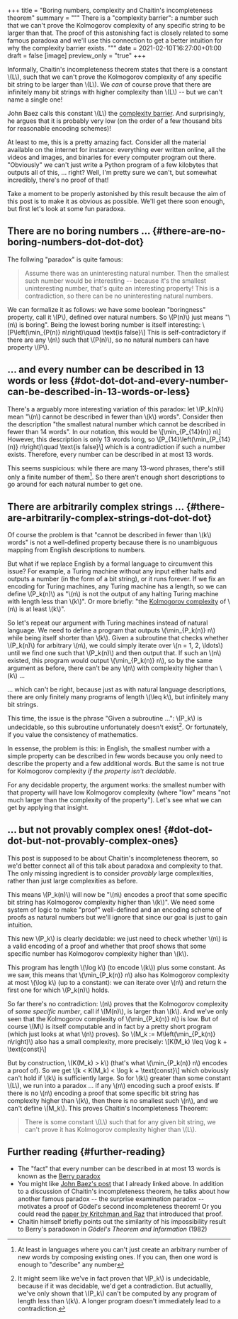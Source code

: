 +++
title = "Boring numbers, complexity and Chaitin's incompleteness theorem"
summary = """
  There is a "complexity barrier": a number such that we can't prove
  the Kolmogorov complexity of any specific string to be larger than
  that. The proof of this astonishing fact is closely related to some
  famous paradoxa and we'll use this connection to get a better intuition
  for why the complexity barrier exists.
  """
date = 2021-02-10T16:27:00+01:00
draft = false
[image]
  preview_only = "true"
+++

Informally, Chaitin's incompleteness theorem states that there is a constant \\(L\\),
such that we can't prove the Kolmogorov complexity of any specific bit string to
be larger than \\(L\\).
We _can_ of course prove that there are infinitely many bit strings with higher complexity
than \\(L\\) -- but we can't name a single one!

John Baez calls this constant \\(L\\) the [complexity barrier](https://math.ucr.edu/home/baez/surprises.html). And surprisingly,
he argues that it is probably very low (on the order of a few thousand bits for reasonable
encoding schemes)!

At least to me, this is a pretty amazing fact. Consider all the material available on the
internet for instance: everything ever written online, all the videos and images,
and binaries for every computer program out there. "Obviously" we can't just write
a Python program of a few kilobytes that outputs all of this, ... right?
Well, I'm pretty sure we can't, but somewhat incredibly, there's no proof of that!

Take a moment to be properly astonished by this result because the aim of this post
is to make it as obvious as possible. We'll get there soon enough, but first let's
look at some fun paradoxa.


## There are no boring numbers ... {#there-are-no-boring-numbers-dot-dot-dot}

The follwing "paradox" is quite famous:

<blockquote>

Assume there was an uninteresting natural number. Then the smallest such number
would be interesting -- because it's the smallest uninteresting number,
that's quite an interesting property!
This is a contradiction, so there can be no uninteresting natural numbers.

</blockquote>

We can formalize it as follows: we have some boolean "boringness" property, call it \\(P\\), defined over
natural numbers. So \\(P(n)\\) just means "\\(n\\) is boring".
Being the lowest boring number is itself interesting:
\\[P\left(\min\_{P(n)} n\right)\quad \text{is false}\\]
This is self-contradictory if there are any \\(n\\) such that \\(P(n)\\),
so no natural numbers can have property \\(P\\).


## ... and every number can be described in 13 words or less {#dot-dot-dot-and-every-number-can-be-described-in-13-words-or-less}

There's a arguably more interesting variation of this paradox: let \\(P\_k(n)\\) mean
"\\(n\\) cannot be described in fewer than \\(k\\) words". Consider then the description
"the smallest natural number which cannot be described in fewer than 14 words".
In our notation, this would be
\\[\min\_{P\_{14}(n)} n\\]
However, this description is only 13 words long, so
\\[P\_{14}\left(\min\_{P\_{14}(n)} n\right)\quad \text{is false}\\]
which is a contradiction if such a number exists. Therefore, every number can be described
in at most 13 words.

This seems suspicious: while there are many 13-word phrases, there's still only
a finite number of them[^fn:1]. So there aren't enough short
descriptions to go around for each natural number to get one.


## There are arbitrarily complex strings ... {#there-are-arbitrarily-complex-strings-dot-dot-dot}

Of course the problem is that "cannot be described in fewer than \\(k\\) words" is
not a well-defined property because there is no unambiguous mapping from English
descriptions to numbers.

But what if we replace English by a formal language to circumvent this issue? For example,
a Turing machine without any input either halts and outputs a number (in the form
of a bit string), or it runs forever. If we fix an encoding for Turing machines,
any Turing machine has a length, so we can define
\\(P\_k(n)\\) as "\\(n\\) is not the output of any halting Turing machine with length less than \\(k\\)". Or more briefly:
"the [Kolmogorov complexity](https://en.wikipedia.org/wiki/Kolmogorov%5Fcomplexity) of \\(n\\) is at least \\(k\\)".

So let's repeat our argument with Turing machines instead of natural language.
We need to define a program that outputs \\(\min\_{P\_k(n)} n\\) while being itself
shorter than \\(k\\). Given a subroutine that checks whether \\(P\_k(n)\\) for arbitrary \\(n\\),
we could simply iterate over \\(n = 1, 2, \ldots\\) until we find one such that
\\(P\_k(n)\\) and then output that. If such an \\(n\\) existed, this program would
output \\(\min\_{P\_k(n)} n\\), so by the same argument as before, there can't
be any \\(n\\) with complexity higher than \\(k\\) ...

... which can't be right, because just as with natural language descriptions,
there are only finitely many programs of length \\(\leq k\\), but infinitely many
bit strings.

This time, the issue is the phrase "Given a subroutine ...": \\(P\_k\\) is
undecidable, so this subroutine unfortunately doesn't exist[^fn:2]. Or fortunately, if you value the consistency of mathematics.

In essense, the problem is this: in English, the smallest number with a simple property
can be described in few words because you only need to describe the property and a few
additional words. But the same is not true for Kolmogorov complexity _if the property isn't decidable_.

For any decidable property, the argument works: the smallest number with that property
will have low Kolmogorov complexity (where "low" means "not much larger than the
complexity of the property"). Let's see what we can get by applying that insight.


## ... but not provably complex ones! {#dot-dot-dot-but-not-provably-complex-ones}

This post is supposed to be about Chaitin's incompleteness theorem, so we'd better
connect all of this talk about paradoxa and complexity to that.
The only missing ingredient is to consider _provably_ large
complexities, rather than just large complexities as before.

This means \\(P\_k(n)\\) will now be "\\(n\\) encodes a proof that some specific bit
string has Kolmogorov complexity higher than \\(k\\)". We need some system of
logic to make "proof" well-defined and an encoding scheme of proofs as natural
numbers but we'll ignore that since our goal is just to gain intuition.

This new \\(P\_k\\) is clearly decidable: we just need to check whether \\(n\\) is a valid encoding
of a proof and whether that proof shows that some specific number has Kolmogorov
complexity higher than \\(k\\).

This program has length \\(\log k\\) (to encode \\(k\\))
plus some constant. As we saw, this means that \\(\min\_{P\_k(n)} n\\) also has Kolmogorov
complexity at most \\(\log k\\) (up to a constant): we can iterate over \\(n\\) and return
the first one for which \\(P\_k(n)\\) holds.

So far there's no contradiction: \\(n\\) proves that the Kolmogorov complexity of
_some specific number_, call if \\(M(n)\\), is larger than \\(k\\). And we've only seen
that the Kolmogorov complexity of \\(\min\_{P\_k(n)} n\\) is low. But of course
\\(M\\) is itself computable and in fact by a pretty short program
(which just looks at what \\(n\\) proves). So \\(M\_k := M\left(\min\_{P\_k(n)} n\right)\\)
also has a small complexity, more precisely:
\\[K(M\_k) \leq \log k + \text{const}\\]

But by construction, \\(K(M\_k) > k\\) (that's what \\(\min\_{P\_k(n)} n\\) encodes a proof of). So we get
\\[k < K(M\_k) < \log k + \text{const}\\]
which obviously can't hold if \\(k\\) is sufficiently large. So for \\(k\\) greater than
some constant \\(L\\), we run into a paradox ... if any \\(n\\) encoding such a proof exists.
If there is no \\(n\\) encoding a proof that some specific bit string has complexity higher than
\\(k\\), then there is no smallest such \\(n\\), and we can't define \\(M\_k\\). This proves
Chaitin's Incompleteness Theorem:

<blockquote>

There is some constant \\(L\\) such that for any given bit string, we can't prove
it has Kolmogorov complexity higher than \\(L\\).

</blockquote>


## Further reading {#further-reading}

-   The "fact" that every number can be described in at most 13 words is known as the [Berry paradox](https://en.wikipedia.org/wiki/Berry%5Fparadox)
-   You might like [John Baez's post](https://math.ucr.edu/home/baez/surprises.html) that I already linked above. In addition to a discussion
    of Chaitin's incompleteness theorem, he talks about how another famous paradox -- the surprise examination
    paradox -- motivates a proof of Gödel's second incompleteness theorem! Or you could read the
    [paper by Kritchman and Raz](http://www.ams.org/notices/201011/rtx101101454p.pdf) that introduced that proof.
-   Chaitin himself briefly points out the similarity of his impossibility result to Berry's paradoxon in
    _Gödel's Theorem and Information_ (1982)

[^fn:1]: At least in languages where you can't just create an arbitrary number of new words by composing existing ones. If you can, then one word is enough to "describe" any number
[^fn:2]: It might seem like we've in fact proven that \\(P\_k\\) is undecidable, because if it was decidable, we'd get a contradiction. But actuallly, we've only shown that \\(P\_k\\) can't be computed by any program of length less than \\(k\\). A longer program doesn't immediately lead to a contradiction.
